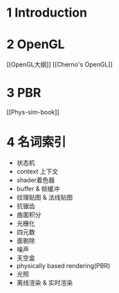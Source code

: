 # 1 Introduction

# 2 OpenGL
[[OpenGL大纲]]
[[Cherno's OpenGL]]
# 3 PBR
[[Phys-sim-book]]

# 4 名词索引
- 状态机
- context 上下文
- shader着色器
- buffer & 帧缓冲
- 纹理贴图 & 法线贴图
- 抗锯齿
- 曲面积分
- 光栅化
- 四元数
- 面剔除
- 噪声
- 天空盒
- physically based rendering(PBR)
- 光照
- 离线渲染 & 实时渲染
